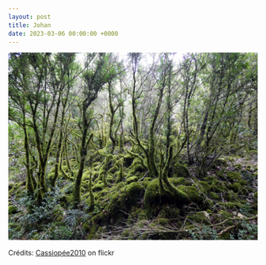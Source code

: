 ```yaml
---
layout: post
title: Johan
date: 2023-03-06 00:00:00 +0000
---
```


![Johan](/images/2023-03-06.jpg)

Crédits: [Cassiopée2010](https://www.flickr.com/people/cmoi30/) on flickr
